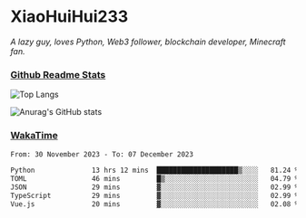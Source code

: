 # XiaoHuiHui233

*A lazy guy, loves Python, Web3 follower, blockchain developer, Minecraft fan.*

### [Github Readme Stats](https://github.com/anuraghazra/github-readme-stats)

![Top Langs](https://github-readme-stats.vercel.app/api/top-langs/?username=XiaoHuiHui233&layout=compact&theme=github_dark)

![Anurag's GitHub stats](https://github-readme-stats.vercel.app/api?username=XiaoHuiHui233&show_icons=true&theme=github_dark)

### [WakaTime](https://wakatime.com)

<!--START_SECTION:waka-->

```txt
From: 30 November 2023 - To: 07 December 2023

Python              13 hrs 12 mins  ████████████████████▒░░░░   81.24 %
TOML                46 mins         █▒░░░░░░░░░░░░░░░░░░░░░░░   04.79 %
JSON                29 mins         ▓░░░░░░░░░░░░░░░░░░░░░░░░   02.99 %
TypeScript          29 mins         ▓░░░░░░░░░░░░░░░░░░░░░░░░   02.99 %
Vue.js              20 mins         ▓░░░░░░░░░░░░░░░░░░░░░░░░   02.08 %
```

<!--END_SECTION:waka-->
